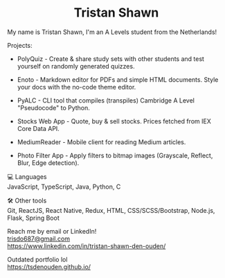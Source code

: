<h1 align="center"><b>Tristan Shawn</b></h1>

My name is Tristan Shawn, I'm an A Levels student from the Netherlands!

Projects:  
* PolyQuiz - Create & share study sets with other students and test yourself on randomly generated quizzes.  

* Enoto - Markdown editor for PDFs and simple HTML documents. Style your docs with the no-code theme editor.  

* PyALC - CLI tool that compiles (transpiles) Cambridge A Level "Pseudocode" to Python.  

* Stocks Web App - Quote, buy & sell stocks. Prices fetched from IEX Core Data API.  

* MediumReader - Mobile client for reading Medium articles. 

* Photo Filter App - Apply filters to bitmap images (Grayscale, Reflect, Blur, Edge detection). 

💻 Languages  
JavaScript, TypeScript, Java, Python, C

🛠 Other tools  
Git, ReactJS, React Native, Redux, HTML, CSS/SCSS/Bootstrap, Node.js, Flask, Spring Boot

Reach me by email or LinkedIn!  
trisdo687@gmail.com  
https://www.linkedin.com/in/tristan-shawn-den-ouden/

Outdated portfolio lol  
https://tsdenouden.github.io/
